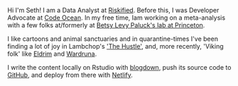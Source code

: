 Hi I'm Seth! I am a Data Analyst at [Riskified](https://www.riskified.com/). Before this, I was Developer Advocate at [Code Ocean](https://codeocean.com/). In my free time, Iam  working on a meta-analysis with a few folks at/formerly at [Betsy Levy Paluck's lab at Princeton](.http://www.betsylevypaluck.com/).

I like cartoons and animal sanctuaries and in quarantine-times I've been finding a lot of joy in Lambchop's ['The Hustle'](https://genius.com/Lambchop-the-hustle-lyrics), and, more recently, 'Viking folk' like [Eldrim](https://www.youtube.com/watch?v=tfyPSUgkUbY) and [Wardruna](https://www.youtube.com/watch?v=VEizKmZlUAw).

I write the content locally on Rstudio with [blogdown](https://bookdown.org/yihui/blogdown/), push its source code to [GitHub](https://github.com/setgree/setharielgreen), and deploy from there with [Netlify](https://www.netlify.com/).
